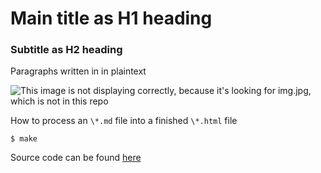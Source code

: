 # Main title as H1 heading
### Subtitle as H2 heading

Paragraphs written in in plaintext

![This image is not displaying correctly, because it's looking for img.jpg, which is not in this repo](img.jpg)

How to process an `\*.md` file into a finished `\*.html` file

```
$ make
```

Source code can be found [here](https://github.com/underground-software/template.underground.software)
